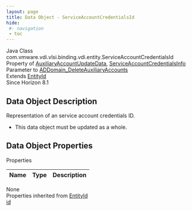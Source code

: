 ```yaml
---
layout: page
title: Data Object - ServiceAccountCredentialsId
hide:
 #- navigation
 - toc
---
```


  
  
  



Java Class
    com.vmware.vdi.vlsi.binding.vdi.entity.ServiceAccountCredentialsId  
Property of
     [AuxiliaryAccountUpdateData](vdi.utils.ADDomain.AuxiliaryAccountUpdateData.md#field_detail), [ServiceAccountCredentialsInfo](vdi.utils.ADDomain.ServiceAccountCredentialsInfo.md#field_detail)  
Parameter to
     [ADDomain_DeleteAuxiliaryAccounts](vdi.utils.ADDomain.md#deleteAuxiliaryAccounts)  
Extends
     [EntityId](vdi.EntityId.md)  
Since 
    Horizon 8.1

## Data Object Description 

Representation of an service account credentials ID. 

  * This data object must be updated as a whole.



## Data Object Properties

Properties

Name |  Type |  Description   
---|---|---  
None  
Properties inherited from [EntityId](vdi.EntityId.md)  
[id](vdi.EntityId.md#id)  
  
  
 
  
  

